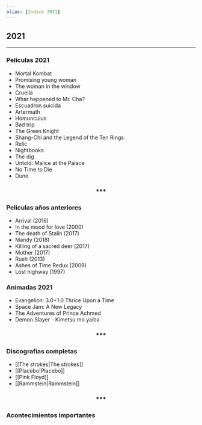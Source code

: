 ```yaml
---
alias: [Indice 2021]
---
```


## 2021
---

### Películas 2021

+ Mortal Kombat
+ Promising young woman
+ The woman in the window
+ Cruella
+ Whar happened to Mr. Cha?
+ Escuadron suicida
+ Artermath
+ Homunculus
+ Bad trip
+ The Green Knight
+ Shang-Chi and the Legend of the Ten Rings
+ Relic
+ Nightbooks
+ The dig
+ Untold: Malice at the Palace
+ No Time to Die
+ Dune


<div align='center'>
<h3> *** </h3>
</div>

### Películas años anteriores

+ Arrival (2016)
+ In the mood for love (2000)
+ The death of Stalin (2017)
+ Mandy (2018)
+ Killing of a sacred deer (2017)
+ Mother (2017)
+ Rush (2013)
+ Ashes of Time Redux (2009)
+ Lost highway (1997)


### Animadas 2021

+ Evangelion: 3.0+1.0 Thrice Upon a Time
+ Space Jam: A New Legacy
+ The Adventures of Prince Achmed
+ Demon Slayer - Kimetsu mo yaiba


<div align='center'>
<h3> *** </h3>
</div>

### Discografías completas
+ [[The strokes|The strokes]]
+ [[Placebo|Placebo]]
+ [[Pink Floyd]]
+ [[Rammstein|Rammstein]]


<div align='center'>
<h3> *** </h3>
</div>

### Acontecimientos importantes



